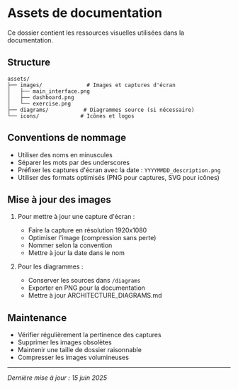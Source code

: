 # Assets de documentation

Ce dossier contient les ressources visuelles utilisées dans la documentation.

## Structure

```
assets/
├── images/              # Images et captures d'écran
│   ├── main_interface.png
│   ├── dashboard.png
│   └── exercise.png
├── diagrams/           # Diagrammes source (si nécessaire)
└── icons/             # Icônes et logos
```

## Conventions de nommage

- Utiliser des noms en minuscules
- Séparer les mots par des underscores
- Préfixer les captures d'écran avec la date : `YYYYMMDD_description.png`
- Utiliser des formats optimisés (PNG pour captures, SVG pour icônes)

## Mise à jour des images

1. Pour mettre à jour une capture d'écran :
   - Faire la capture en résolution 1920x1080
   - Optimiser l'image (compression sans perte)
   - Nommer selon la convention
   - Mettre à jour la date dans le nom

2. Pour les diagrammes :
   - Conserver les sources dans `/diagrams`
   - Exporter en PNG pour la documentation
   - Mettre à jour ARCHITECTURE_DIAGRAMS.md

## Maintenance

- Vérifier régulièrement la pertinence des captures
- Supprimer les images obsolètes
- Maintenir une taille de dossier raisonnable
- Compresser les images volumineuses

---

*Dernière mise à jour : 15 juin 2025* 